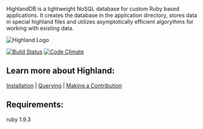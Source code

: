 HighlandDB is a lightweight NoSQL database for custom Ruby based applications. It creates the database in the application directory, stores data in special highland files and utilizes asymptotically efficient algorythms for working with existing data.

![Highland Logo](https://raw.github.com/mac-r/highland/master/logo.png)

[![Build Status](https://secure.travis-ci.org/mac-r/highland.png)](https://travis-ci.org/mac-r/highland)
[![Code Climate](https://codeclimate.com/badge.png)](https://codeclimate.com/github/mac-r/highland)

## Learn more about Highland:
[Installation](https://github.com/mac-r/highland/wiki/Installation)  |  [Querying](https://github.com/mac-r/highland/wiki/Querying) | [Making a Contribution](https://github.com/mac-r/highland/issues?milestone=&page=1&state=open)

## Requirements:
 ruby 1.9.3
